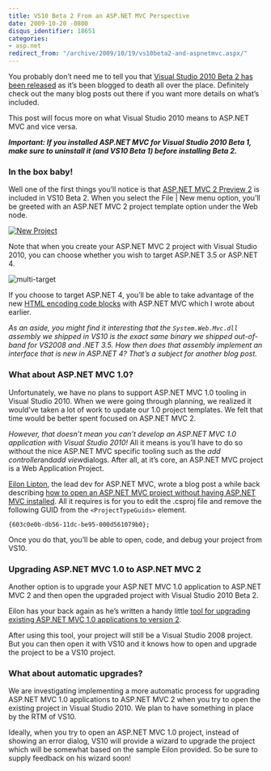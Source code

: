 ```yaml
---
title: VS10 Beta 2 From an ASP.NET MVC Perspective
date: 2009-10-20 -0800
disqus_identifier: 18651
categories:
- asp.net
redirect_from: "/archive/2009/10/19/vs10beta2-and-aspnetmvc.aspx/"
---
```


You probably don’t need me to tell you that [Visual Studio 2010 Beta 2
has been
released](http://weblogs.asp.net/scottgu/archive/2009/10/19/vs-2010-and-net-4-0-beta-2.aspx "VS 2010 and .NET 4.0 Beta 2")
as it’s been blogged to death all over the place. Definitely check out
the many blog posts out there if you want more details on what’s
included.

This post will focus more on what Visual Studio 2010 means to ASP.NET
MVC and vice versa.

***Important: If you installed ASP.NET MVC for Visual Studio 2010 Beta
1, make sure to uninstall it (and VS10 Beta 1) before installing Beta
2.***

### In the box baby!

Well one of the first things you’ll notice is that [ASP.NET MVC 2
Preview
2](https://haacked.com/archive/2009/10/01/asp.net-mvc-preview-2-released.aspx "ASP.NET MVC 2 Preview 2")
is included in VS10 Beta 2. When you select the File | New menu option,
you’ll be greeted with an ASP.NET MVC 2 project template option under
the Web node.

[![New
Project](https://haacked.com/images/haacked_com/WindowsLiveWriter/WhatVisualStudio2010Beta2Meansfor.NETMVC_12658/New%20Project_thumb_1.png "New Project")](https://haacked.com/images/haacked_com/WindowsLiveWriter/WhatVisualStudio2010Beta2Meansfor.NETMVC_12658/New%20Project_4.png)

Note that when you create your ASP.NET MVC 2 project with Visual Studio
2010, you can choose whether you wish to target ASP.NET 3.5 or ASP.NET
4.

![multi-target](https://haacked.com/images/haacked_com/WindowsLiveWriter/WhatVisualStudio2010Beta2Meansfor.NETMVC_12658/multi-target_3.png "multi-target")

If you choose to target ASP.NET 4, you’ll be able to take advantage of
the new [HTML encoding code
blocks](https://haacked.com/archive/2009/09/25/html-encoding-code-nuggets.aspx "HTML Encoding Code Blocks")
with ASP.NET MVC which I wrote about earlier.

*As an aside, you might find it interesting that the
`System.Web.Mvc.dll` assembly we shipped in VS10 is the exact same
binary we shipped out-of-band for VS2008 and .NET 3.5. How then does
that assembly implement an interface that is new in ASP.NET 4? That’s a
subject for another blog post.*

### What about ASP.NET MVC 1.0?

Unfortunately, we have no plans to support ASP.NET MVC 1.0 tooling in
Visual Studio 2010. When we were going through planning, we realized it
would’ve taken a lot of work to update our 1.0 project templates. We
felt that time would be better spent focused on ASP.NET MVC 2.

*However, that doesn’t mean you can’t develop an ASP.NET MVC 1.0
application with Visual Studio 2010!* All it means is you’ll have to do
so without the nice ASP.NET MVC specific tooling such as the *add
controller*and*add view*dialogs. After all, at it’s core, an ASP.NET MVC
project is a Web Application Project.

[Eilon
Lipton](http://weblogs.asp.net/leftslipper/ "Eilon Lipton's Blog"), the
lead dev for ASP.NET MVC, wrote a blog post a while back describing [how
to open an ASP.NET MVC project without having ASP.NET MVC
installed](http://weblogs.asp.net/leftslipper/archive/2009/01/20/opening-an-asp-net-mvc-project-without-having-asp-net-mvc-installed-the-project-type-is-not-supported-by-this-installation.aspx "Opening ASP.NET MVC project").
All it requires is for you to edit the .csproj file and remove the
following GUID from the `<ProjectTypeGuids>` element.

`{603c0e0b-db56-11dc-be95-000d561079b0};`

Once you do that, you’ll be able to open, code, and debug your project
from VS10.

### Upgrading ASP.NET MVC 1.0 to ASP.NET MVC 2

Another option is to upgrade your ASP.NET MVC 1.0 application to ASP.NET
MVC 2 and then open the upgraded project with Visual Studio 2010 Beta 2.

Eilon has your back again as he’s written a handy little [tool for
upgrading existing ASP.NET MVC 1.0 applications to version
2](http://weblogs.asp.net/leftslipper/archive/2009/10/19/migrating-asp-net-mvc-1-0-applications-to-asp-net-mvc-2.aspx "Migrating ASP.NET MVC 1.0 applications to ASP.NET MVC 2").

After using this tool, your project will still be a Visual Studio 2008
project. But you can then open it with VS10 and it knows how to open and
upgrade the project to be a VS10 project.

### What about automatic upgrades?

We are investigating implementing a more automatic process for upgrading
ASP.NET MVC 1.0 applications to ASP.NET MVC 2 when you try to open the
existing project in Visual Studio 2010. We plan to have something in
place by the RTM of VS10.

Ideally, when you try to open an ASP.NET MVC 1.0 project, instead of
showing an error dialog, VS10 will provide a wizard to upgrade the
project which will be somewhat based on the sample Eilon provided. So be
sure to supply feedback on his wizard soon!

